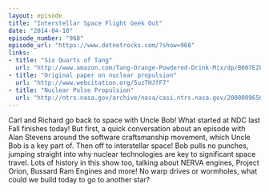 ```yaml
---
layout: episode
title: "Interstellar Space Flight Geek Out"
date: "2014-04-10"
episode_number: "968"
episode_url: "https://www.dotnetrocks.com/?show=968"
links:
- title: "Six Quarts of Tang"
  url: "http://www.amazon.com/Tang-Orange-Powdered-Drink-Mix/dp/B007EZ8P1A/ref=sr_1_4?ie=UTF8&amp;qid=1396290491&amp;sr=8-4&amp;keywords=tang"
- title: "Original paper on nuclear propulsion"
  url: "http://www.webcitation.org/5uzTHJfF7"
- title: "Nuclear Pulse Propulsion"
  url: "http://ntrs.nasa.gov/archive/nasa/casi.ntrs.nasa.gov/20000096503.pdf"
---
```


Carl and Richard go back to space with Uncle Bob! What started at NDC last Fall finishes today! But first, a quick conversation about an episode with Alan Stevens around the software craftsmanship movement, which Uncle Bob is a key part of. Then off to interstellar space! Bob pulls no punches, jumping straight into why nuclear technologies are key to significant space travel. Lots of history in this show too, talking about NERVA engines, Project Orion, Bussard Ram Engines and more! No warp drives or wormholes, what could we build today to go to another star?
